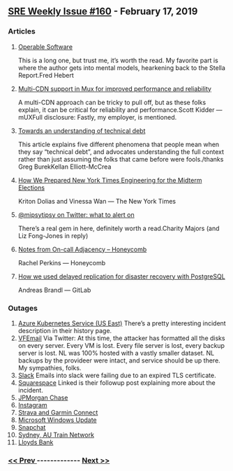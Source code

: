 ## [SRE Weekly Issue #160](https://sreweekly.com/sre-weekly-issue-160/) - February 17, 2019
### Articles

1. [Operable Software](https://ferd.ca/operable-software.html)

    This is a long one, but trust me, it’s worth the read. My favorite part is where the author gets into mental models, hearkening back to the Stella Report.Fred Hebert
1. [Multi-CDN support in Mux for improved performance and reliability](https://mux.com/blog/multi-cdn-support-in-mux-video-for-improved-performance-and-reliability/)

    A multi-CDN approach can be tricky to pull off, but as these folks explain, it can be critical for reliability and performance.Scott Kidder — mUXFull disclosure: Fastly, my employer, is mentioned.
1. [Towards an understanding of technical debt](https://kellanem.com/notes/towards-an-understanding-of-technical-debt)

    This article explains five different phenomena that people mean when they say “technical debt”, and advocates understanding the full context rather than just assuming the folks that came before were fools./thanks Greg BurekKellan Elliott-McCrea
1. [How We Prepared New York Times Engineering for the Midterm Elections](https://open.nytimes.com/how-we-prepared-new-york-times-engineering-for-the-midterm-elections-2a615fe4196e)

    Kriton Dolias and Vinessa Wan — The New York Times
1. [@mipsytipsy on Twitter: what to alert on](https://twitter.com/mipsytipsy/status/1096278212257054720)

    There’s a real gem in here, definitely worth a read.Charity Majors (and Liz Fong-Jones in reply)
1. [Notes from On-call Adjacency – Honeycomb](https://www.honeycomb.io/blog/notes-from-on-call-adjacency/)

    Rachel Perkins — Honeycomb
1. [ How we used delayed replication for disaster recovery with PostgreSQL](https://about.gitlab.com/2019/02/13/delayed-replication-for-disaster-recovery-with-postgresql/)

    Andreas Brandl — GitLab
### Outages

1. [Azure Kubernetes Service (US East)](https://azure.microsoft.com/en-us/status/history/)
    There’s a pretty interesting incident description in their history page.
1. [VFEmail](https://twitter.com/VFEmail/status/1095038701665746945)
    Via Twitter:
At this time, the attacker has formatted all the disks on every server. Every VM is lost. Every file server is lost, every backup server is lost. NL was 100% hosted with a vastly smaller dataset. NL backups by the provideer were intact, and service should be up there.
My sympathies, folks.
1. [Slack](https://status.slack.com/2019-02/f0db7f15a8ffd08e)
    Emails into slack were failing due to an expired TLS certificate.
1. [Squarespace](https://status.squarespace.com/incidents/pbn8bwh6w8wk)
    Linked is their followup post explaining more about the incident.
1. [JPMorgan Chase](https://piunikaweb.com/2019/02/16/chase-bank-app-website-down-servers-not-working-online-and-mobile-banking-suffers/)
1. [Instagram](https://www.mirror.co.uk/tech/instagram-down-valentines-day-outage-14000720)
1. [Strava and Garmin Connect](https://piunikaweb.com/2019/02/17/strava-servers-down-and-not-working-users-reports-service-issues/)
1. [Microsoft Windows Update](https://support.microsoft.com/en-au/help/4464619/windows-10-update-history)
1. [Snapchat](https://www.express.co.uk/life-style/science-technology/1086314/Snapchat-down-server-status-latest-not-working)
1. [Sydney, AU Train Network](https://www.watoday.com.au/national/nsw/sydney-trains-digital-timetable-screens-hit-by-it-disruption-20190211-p50x45.html)
1. [Lloyds Bank](https://www.theweek.co.uk/banking/99518/lloyds-online-banking-down-bank-apologises-following-major-outage)

### [ << Prev ](sreweekly-159.md) ------------- [ Next >> ](sreweekly-161.md)